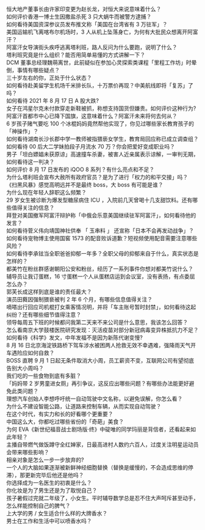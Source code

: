 恒大地产董事长由许家印变更为赵长龙，对恒大来说意味着什么？  
如何评价香港一博士生因撒盐杀死 3 只大蜗牛而被警方逮捕？  
如何看待美国资深参议员发布推文称「美国在台湾省有 3 万驻军」？  
美国运输机飞离喀布尔机场时，3 人从机上坠落身亡，为何有大批民众想离开阿富汗？  
阿富汗女导演街头疾呼逃离塔利班，路人反问为什么要跑，说明了什么？  
塔利班究竟是什么组织？能否用简单易懂的方式讲解一下？  
DCM 董事总经理魏萌离世，此前疑似在参加心灵探索类课程「里程工作坊」时晕倒，事情有哪些疑点？  
三十岁左右的你，正处于什么状态？  
如何看待赴美留学生机场千米排长队，十万票价再现？中美航线即将「复苏」了吗？  
如何看待 2021 年 8 月 17 日 A 股大跌?  
女子在鸿星尔克未付款穿走新鞋被抓，称想支持国货但嫌贵。如何评价这种行为?  
阿富汗首都市中心已降下国旗，这意味着什么？阿富汗未来将何去何从？  
6 岁孩子赌气要吃 100 个冰棍妈妈竟然帮他实现了，你见过哪些家长教育孩子的「神操作」？  
如何看待湖南长沙长郡中学一教师被指猥亵女学生，教育局回应称已成立调查组？  
如何看待 00 后大二学妹拍段子月流水 70 万？你会把爱好变成职业吗？  
男子「坦白嫖娼未获原谅」高速撞车杀妻，被害人近亲属表示谅解，一审判无期，如何看待这一判决？  
如何评价 8 月 17 日发布的 iQOO 8 系列？有什么亮点和不足？  
为什么塔利班会宣布大赦所有政府官员？是为了进行「权力的和平交接」吗？  
《扫黑风暴》感觉高明远并不是最终 boss，大 boss 有可能是谁？  
为什么现在年轻人辞职这么频繁？  
29 岁女生被诊断为爆发型糖尿病住 ICU ，入院前几天曾喝十几支甜饮料。还有哪些值得关注的信息？  
拜登对美国撤军阿富汗辩护称「中俄会乐意美国继续驻军阿富汗」，如何看待他的发言？  
如何看待菅义伟向靖国神社供奉 「 玉串料 」 还宣称「日本不会再发动战争」？  
如何看待宠物博主使用国窖 1573 的配音败诉道歉？短视频使用配音需要注意哪些风险？  
如何看待李承铉当全职爸爸抑郁一年多？全职父母的抑郁来自于什么，真实状态是怎样的？  
都美竹在粉丝群感谢朝阳公安和粉丝，经历了一系列事件你想对都美竹说什么？  
辅导员让我订蛋糕，16 寸蛋糕一个人从蛋糕店运到会议室，没有表扬，有点委屈怎么办？  
郭芙长成这样到底是谁的责任最大？  
演员田蕤因强制猥亵被判 2 年 6 个月，有哪些信息值得关注？  
嘀嗒出行回应司机棍打女乘客情况明，并将「车主账号暂时封禁」，如何看待这起纠纷？还有哪些细节值得注意？  
领导每周五下班的时候都问我第二天来不来公司是什么意思，我该怎么回答？  
怎么看南京大学鼓楼医院研究发现：灭活疫苗对部分新冠病毒变异株抵抗力不足？  
如何看待《科学》发文，中年发福不是因为新陈代谢变慢?  
8 月 16 日北京海淀铁路桥下驾车涉水被困两人抢救无效不幸遇难，强降雨天气开车遇险应如何自救？  
BOSS 直聘 9 月 1 日起无条件取消大小周，员工薪资不变，互联网公司有望彻底告别大小周吗？  
我们吃的一些食物到底有多脏？  
「妈妈带 2 岁男童进女厕」再引争议，这反应出哪些问题？有哪些办法能更好避免此类问题？  
理想汽车创始人李想呼吁统一自动驾驶中文名称，以避免误解，你怎么看？  
为什么不建设智能公路，让道路来控制车辆，从而实现自动驾驶？  
在这个时代，有实力和长的好看哪个更重要？  
中国这么大，你都吃过哪些省份的「奇葩」美食？  
为何 EVA《新世纪福音战士剧场版·终》中碇唯的同学玛丽是背信者，还看起来如此年轻？  
主播自带燃气做饭蹲守全红婵家，日最高进村人数约六百人，过度关注明星运动员会带来哪些影响？  
相亲对象是怎么一步一步放弃的?  
一个人的大脑如果逐渐被新鲜神经细胞替换（替换是缓慢的，不会造成思维的停滞），那更新完毕后他还是他吗？  
你选择成为一名医生的初衷是什么？  
你化妆是为了男生还是为了取悦自己？  
孩子暑假过完就二年级了，小女生。平时辅导数学总是忍不住大声呵斥甚至动手，怎么样能控制自己的脾气？  
上大学的男 / 女生适合什么样的大牌香水？  
男士在工作和生活中可以喷香水吗？  
